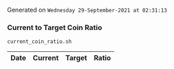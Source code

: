 Generated on `Wednesday 29-September-2021 at 02:31:13`

### Current to Target Coin Ratio
`current_coin_ratio.sh`

Date|Current|Target|Ratio
---|---|---|---
